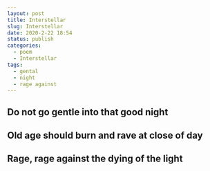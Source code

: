 ```yaml
---
layout: post
title: Interstellar
slug: Interstellar
date: 2020-2-22 18:54
status: publish
categories: 
  - poem
  - Interstellar
tags: 
  - gental
  - night
  - rage against
---
```


## Do not go gentle into that good night
## Old age should burn and rave at close of day
## Rage, rage against the dying of the light
